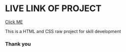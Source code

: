 <body>
  <h1>LIVE LINK OF PROJECT</h1>
  <a href="https://mdtanvircse572.github.io/goodie-foodie/">Click ME</a>
  <p>This is a HTML and CSS raw project for skill development</p>
  <h3>Thank you</h3>
</body>
